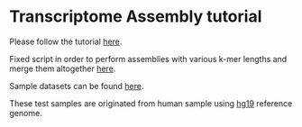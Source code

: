 # Transcriptome Assembly tutorial

Please follow the tutorial [here](./docs/transcriptome_assembly.md).

Fixed script in order to perform assemblies with various k-mer lengths and merge them altogether [here](./scripts/oases_pipeline_modified.py).

Sample datasets can be found [here](./data/).

These test samples are originated from human sample using [hg19](https://hgdownload.soe.ucsc.edu/goldenPath/hg19/bigZips/) reference genome.
